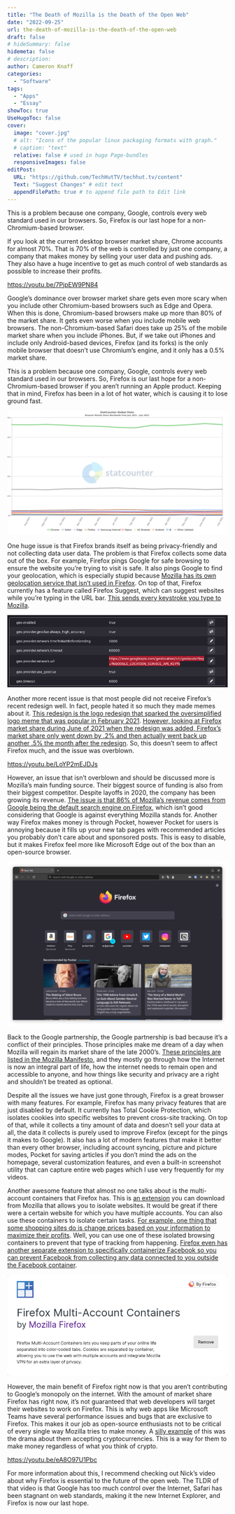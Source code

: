 ```yaml
---
title: "The Death of Mozilla is the Death of the Open Web"
date: "2022-09-25"
url: the-death-of-mozilla-is-the-death-of-the-open-web
draft: false
# hideSummary: false
hidemeta: false
# description:
author: Cameron Knaff
categories:
  - "Software"
tags:
  - "Apps"
  - "Essay"
showToc: true
UseHugoToc: false
cover:
  image: "cover.jpg"
  # alt: "Icons of the popular linux packaging formats with graph."
  # caption: "text"
  relative: false # used in hugo Page-bundles
  responsiveImages: false
editPost:
  URL: "https://github.com/TechHutTV/techhut.tv/content"
  Text: "Suggest Changes" # edit text
  appendFilePath: true # to append file path to Edit link
---
```


This is a problem because one company, Google, controls every web standard used in our browsers. So, Firefox is our last hope for a non-Chromium-based browser.

If you look at the current desktop browser market share, Chrome accounts for almost 70%. That is 70% of the web is controlled by just one company, a company that makes money by selling your user data and pushing ads. They also have a huge incentive to get as much control of web standards as possible to increase their profits.

https://youtu.be/7PjpEW9PN84

Google’s dominance over browser market share gets even more scary when you include other Chromium-based browsers such as Edge and Opera. When this is done, Chromium-based browsers make up more than 80% of the market share. It gets even worse when you include mobile web browsers. The non-Chromium-based Safari does take up 25% of the mobile market share when you include iPhones. But, if we take out iPhones and include only Android-based devices, Firefox (and its forks) is the only mobile browser that doesn’t use Chromium’s engine, and it only has a 0.5% market share.

This is a problem because one company, Google, controls every web standard used in our browsers. So, Firefox is our last hope for a non-Chromium-based browser if you aren’t running an Apple product. Keeping that in mind, Firefox has been in a lot of hot water, which is causing it to lose ground fast.

![](images/counter-browser-use-1.png)

One huge issue is that Firefox brands itself as being privacy-friendly and not collecting data user data. The problem is that Firefox collects some data out of the box. For example, Firefox pings Google for safe browsing to ensure the website you’re trying to visit is safe. It also pings Google to find your geolocation, which is especially stupid because [Mozilla has its own geolocation service that isn’t used in Firefox](https://location.services.mozilla.com/?ref=techhut.tv). On top of that, Firefox currently has a feature called Firefox Suggest, which can suggest websites while you’re typing in the URL bar. [This sends every keystroke you type to Mozilla](https://blog.mozilla.org/data/2021/09/15/data-and-firefox-suggest/?ref=techhut.tv).

![](images/geolocation-firefox-1.png)

Another more recent issue is that most people did not receive Firefox’s recent redesign well. In fact, people hated it so much they made memes about it. [This redesign is the logo redesign that sparked the oversimplified logo meme that was popular in February 2021](https://knowyourmeme.com/memes/oversimplified-logo?ref=techhut.tv). [However, looking at Firefox market share during June of 2021 when the redesign was added, Firefox’s market share only went down by .2% and then actually went back up another .5% the month after the redesign](https://gs.statcounter.com/browser-market-share/desktop/worldwide/?ref=techhut.tv#quarterly-200901-202203). So, this doesn’t seem to affect Firefox much, and the issue was overblown.

https://youtu.be/LoYP2mEJDJs

However, an issue that isn’t overblown and should be discussed more is Mozilla’s main funding source. Their biggest source of funding is also from their biggest competitor. Despite layoffs in 2020, the company has been growing its revenue. [The issue is that 86% of Mozilla’s revenue comes from Google being the default search engine on Firefox](https://techcrunch.com/2021/12/13/mozilla-expects-to-generate-more-than-500m-in-revenue-this-year/?ref=techhut.tv), which isn’t good considering that Google is against everything Mozilla stands for. Another way Firefox makes money is through Pocket, however Pocket for users is annoying because it fills up your new tab pages with recommended articles you probably don’t care about and sponsored posts. This is easy to disable, but it makes Firefox feel more like Microsoft Edge out of the box than an open-source browser.

![](images/firefox-main-page-1.png)

Back to the Google partnership, the Google partnership is bad because it’s a conflict of their principles. Those principles make me dream of a day when Mozilla will regain its market share of the late 2000’s. [These principles are listed in the Mozilla Manifesto](https://www.mozilla.org/en-US/about/manifesto/details/?ref=techhut.tv), and they mostly go through how the Internet is now an integral part of life, how the internet needs to remain open and accessible to anyone, and how things like security and privacy are a right and shouldn’t be treated as optional.

Despite all the issues we have just gone through, Firefox is a great browser with many features. For example, Firefox has many privacy features that are just disabled by default. It currently has Total Cookie Protection, which isolates cookies into specific websites to prevent cross-site tracking. On top of that, while it collects a tiny amount of data and doesn’t sell your data at all, the data it collects is purely used to improve Firefox (except for the pings it makes to Google). It also has a lot of modern features that make it better than every other browser, including account syncing, picture and picture modes, Pocket for saving articles if you don’t mind the ads on the homepage, several customization features, and even a built-in screenshot utility that can capture entire web pages which I use very frequently for my videos.

Another awesome feature that almost no one talks about is the multi-account containers that Firefox has. This is [an extension](https://addons.mozilla.org/en-US/firefox/addon/multi-account-containers/?ref=techhut.tv) you can download from Mozilla that allows you to isolate websites. It would be great if there were a certain website for which you have multiple accounts. You can also use these containers to isolate certain tasks. [For example, one thing that some shopping sites do is change prices based on your information to maximize their profits](https://www.wired.com/2014/11/online-price-discrimination/?ref=techhut.tv). Well, you can use one of these isolated browsing containers to prevent that type of tracking from happening. [Firefox even has another separate extension to specifically containerize Facebook so you can prevent Facebook from collecting any data connected to you outside the Facebook container](https://addons.mozilla.org/en-US/firefox/addon/facebook-container/?ref=techhut.tv).

![](images/firefox-containers.png)

However, the main benefit of Firefox right now is that you aren’t contributing to Google’s monopoly on the internet. With the amount of market share Firefox has right now, it’s not guaranteed that web developers will target their websites to work on Firefox. This is why web apps like Microsoft Teams have several performance issues and bugs that are exclusive to Firefox. This makes it our job as open-source enthusiasts not to be critical of every single way Mozilla tries to make money. A [silly example](https://www.theverge.com/2022/1/6/22870787/mozilla-pauses-crypto-donations-backlash-jwz?ref=techhut.tv) of this was the drama about them accepting cryptocurrencies. This is a way for them to make money regardless of what you think of crypto.

https://youtu.be/eA8O97U1Pbc

For more information about this, I recommend checking out Nick’s video about why Firefox is essential to the future of the open web. The TLDR of that video is that Google has too much control over the Internet, Safari has been stagnant on web standards, making it the new Internet Explorer, and Firefox is now our last hope.
